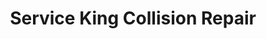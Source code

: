 ---
title: "Service King Collision Repair"
url: /lewisville/service-king-collision-repair/
shop: car repair
---